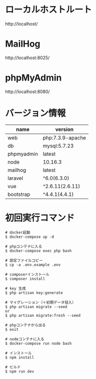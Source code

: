 # ローカルホストルート
http://localhost/

# MailHog
http://localhost:8025/

# phpMyAdmin
http://localhost:8080/

# バージョン情報
|name|version|
|---|---|
|web|php:7.3.9-apache|
|db|mysql:5.7.23|
|phpmyadmin|latest|
|node|10.16.3|
|mailhog|latest|
|laravel|^6.0(6.3.0)|
|vue|^2.6.11(2.6.11)|
|bootstrap|^4.4.1(4.4.1)|

# 初回実行コマンド

```
# docker起動
$ docker-compose up -d

# phpコンテナに入る
$ docker-compose exec php bash

# 設定ファイルコピー
$ cp -a .env.example .env

# composerインストール
$ composer install

# key 生成
$ php artisan key:generate

# マイグレーション（＋初期データ投入）
$ php artisan migrate --seed
or
$ php artisan migrate:fresh --seed

# phpコンテナから出る
$ exit

# nodeコンテナに入る
$ docker-compose run node bash

# インストール
$ npm install

# ビルド
$ npm run dev
```